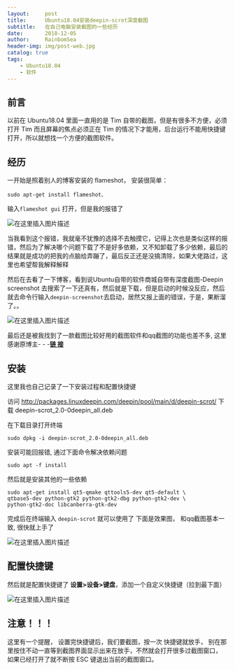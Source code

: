 ```yaml
---
layout:     post
title:      Ubuntu18.04安装deepin-scrot深度截图
subtitle:   在自己电脑安装截图的一些经历
date:       2018-12-05
author:     RainbomSea
header-img: img/post-web.jpg
catalog: true
tags:
    - Ubuntu18.04 
    - 软件
---
```


## 前言

以前在 Ubuntu18.04 里面一直用的是 Tim 自带的截图，但是有很多不方便，必须打开 Tim 而且屏幕的焦点必须正在 Tim 的情况下才能用，后台运行不能用快捷键打开，所以就想找一个方便的截图软件。

## 经历

一开始是照着别人的博客安装的 flameshot， 安装很简单：

```shell
sudo apt-get install flameshot、
```

输入`flameshot gui` 打开，但是我的报错了

![在这里插入图片描述](https://img-blog.csdnimg.cn/20181205152743841.png)

当我看到这个报错，我就毫不犹豫的选择不去触摸它，记得上次也是类似这样的报错，然后为了解决哪个问题下载了不是好多依赖，又不知卸载了多少依赖，最后的结果就是成功的把我的点脑给弄蹦了，最后反正还是没搞清除，如果大佬路过，这里也希望帮我解释解释

然后在去看了一下博客，看到说Ubuntu自带的软件商城自带有深度截图-Deepin screenshot 去搜索了一下还真有，然后就是下载，但是启动的时候没反应，然后就去命令行输入`deepin-screenshot`去启动，居然又报上面的错误，于是，果断溜了。。

![在这里插入图片描述](https://img-blog.csdnimg.cn/20181205153830146.png?x-oss-process=image/watermark,type_ZmFuZ3poZW5naGVpdGk,shadow_10,text_aHR0cHM6Ly9ibG9nLmNzZG4ubmV0L3FxXzM5MjY4MTkz,size_16,color_FFFFFF,t_70)

最后还是被我找到了一款截图比较好用的截图软件和qq截图的功能也差不多, 这里感谢原博主- - -[**链 接**](https://blog.csdn.net/ROVAST/article/details/84758321)

## 安装

这里我也自己记录了一下安装过程和配置快捷键

访问 http://packages.linuxdeepin.com/deepin/pool/main/d/deepin-scrot/  下载 deepin-scrot_2.0-0deepin_all.deb 

在下载目录打开终端

```shell
sudo dpkg -i deepin-scrot_2.0-0deepin_all.deb
```

安装可能回报错, 通过下面命令解决依赖问题

```shell
sudo apt -f install  
```

然后就是安装其他的一些依赖

```
sudo apt-get install qt5-qmake qttools5-dev qt5-default \ 
qtbase5-dev python-gtk2 python-gtk2-dbg python-gtk2-dev \
python-gtk2-doc libcanberra-gtk-dev
```

完成后在终端输入 `deepin-scrot` 就可以使用了 下面是效果图， 和qq截图基本一致, 很快就上手了

![在这里插入图片描述](https://img-blog.csdnimg.cn/20181205155202540.png?x-oss-process=image/watermark,type_ZmFuZ3poZW5naGVpdGk,shadow_10,text_aHR0cHM6Ly9ibG9nLmNzZG4ubmV0L3FxXzM5MjY4MTkz,size_16,color_FFFFFF,t_70)

## 配置快捷键

然后就是配置快捷键了 **设置>设备>键盘**，添加一个自定义快捷键（拉到最下面）

![在这里插入图片描述](https://img-blog.csdnimg.cn/20181205155546575.png?x-oss-process=image/watermark,type_ZmFuZ3poZW5naGVpdGk,shadow_10,text_aHR0cHM6Ly9ibG9nLmNzZG4ubmV0L3FxXzM5MjY4MTkz,size_16,color_FFFFFF,t_70)

## 注意！！！

这里有一个提醒， 设置完快捷键后，我们要截图，按一次 快捷键就放手， 别在那里按住不动一直等到截图界面显示出来在放手，不然就会打开很多过截图窗口， 如果已经打开了就不断按 ESC 键退出当前的截图窗口。